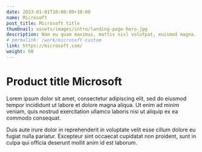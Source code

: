 ```yaml
---
date: 2023-01-01T10:00:00+10:00
name: Microsoft
post_title: Microsoft title
thumbnail: assets/images/intro/landing-page-hero.jpg
description: Nam eu quam maximus, mattis nisl volutpat, euismod magna. Duis bibendum interdum placerat.
# permalink: /work/microsoft-custom
link: https://microsoft.com/
weight: 60
---
```


# Product title Microsoft

Lorem ipsum dolor sit amet, consectetur adipiscing elit, sed do eiusmod tempor incididunt ut labore et dolore magna aliqua. Ut enim ad minim veniam, quis nostrud exercitation ullamco laboris nisi ut aliquip ex ea commodo consequat.

Duis aute irure dolor in reprehenderit in voluptate velit esse cillum dolore eu fugiat nulla pariatur. Excepteur sint occaecat cupidatat non proident, sunt in culpa qui officia deserunt mollit anim id est laborum.

